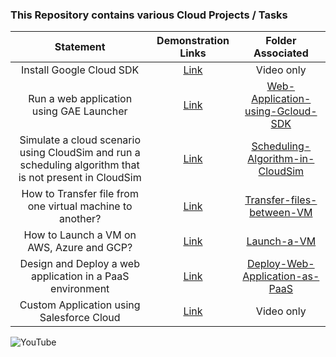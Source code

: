 ### This Repository contains various Cloud Projects / Tasks 

|                         Statement                         |          Demonstration Links         | Folder Associated |
|:---------------------------------------------------------:|:------------------------------------:|:-----------------:|
|                  Install Google Cloud SDK                 | [Link](https://youtu.be/7UtLfGnmh1U) |     Video only    |
| Run a web application using GAE Launcher                  | [Link](https://youtu.be/KrN7yg2Kqxo) |        [Web-Application-using-Gcloud-SDK](https://github.com/suyash-more/Cloud-Computing-Projects/tree/master/Web-Application-using-Gcloud-SDK)       |
|                  Simulate a cloud scenario using CloudSim and run a scheduling algorithm that is not present in CloudSim                 | [Link](https://youtu.be/6-2y3yA2w3M) |     [Scheduling-Algorithm-in-CloudSim](https://github.com/suyash-more/Cloud-Computing-Projects/tree/master/Scheduling-Algorithm-in-CloudSim)    |
| How to Transfer file from one virtual machine to another? | [Link](https://youtu.be/0MaS0nZCTZc) |        [Transfer-files-between-VM](https://github.com/suyash-more/Cloud-Computing-Projects/tree/master/Transfer-files-between-VM)       |
| How to Launch a VM on AWS, Azure and GCP?                 | [Link](https://youtu.be/i-Od-CELQoI) |        [Launch-a-VM](https://github.com/suyash-more/Cloud-Computing-Projects/tree/master/Launch-a-VM)       |
| Design and Deploy a web application in a PaaS environment | [Link](https://youtu.be/12Thoc5MsF8) |        [Deploy-Web-Application-as-PaaS](https://github.com/suyash-more/Cloud-Computing-Projects/tree/master/Deploy-Web-Application-as-PaaS)       |
|    Custom Application using Salesforce Cloud    |                       [Link](https://youtu.be/XL0MSkNSl8E)                      | Video only |

![YouTube](https://img.shields.io/badge/Gloud_Genix-%23FF0000.svg?style=for-the-badge&logo=YouTube&logoColor=white)